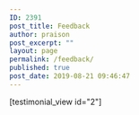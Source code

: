 ```yaml
---
ID: 2391
post_title: Feedback
author: praison
post_excerpt: ""
layout: page
permalink: /feedback/
published: true
post_date: 2019-08-21 09:46:47
---
```

<!-- wp:shortcode -->
[testimonial_view id="2"]
<!-- /wp:shortcode -->